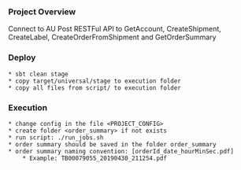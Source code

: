 ### Project Overview

Connect to AU Post RESTFul API to GetAccount, CreateShipment, CreateLabel, CreateOrderFromShipment and GetOrderSummary

### Deploy
    * sbt clean stage
    * copy target/universal/stage to execution folder
    * copy all files from script/ to execution folder
    
### Execution
    * change config in the file <PROJECT_CONFIG>
    * create folder <order_summary> if not exists
    * run script: ./run_jobs.sh  
    * order summary should be saved in the folder order_summary
    * order summary naming convention: [orderId_date_hourMinSec.pdf]
        * Example: TB00079055_20190430_211254.pdf 
 
